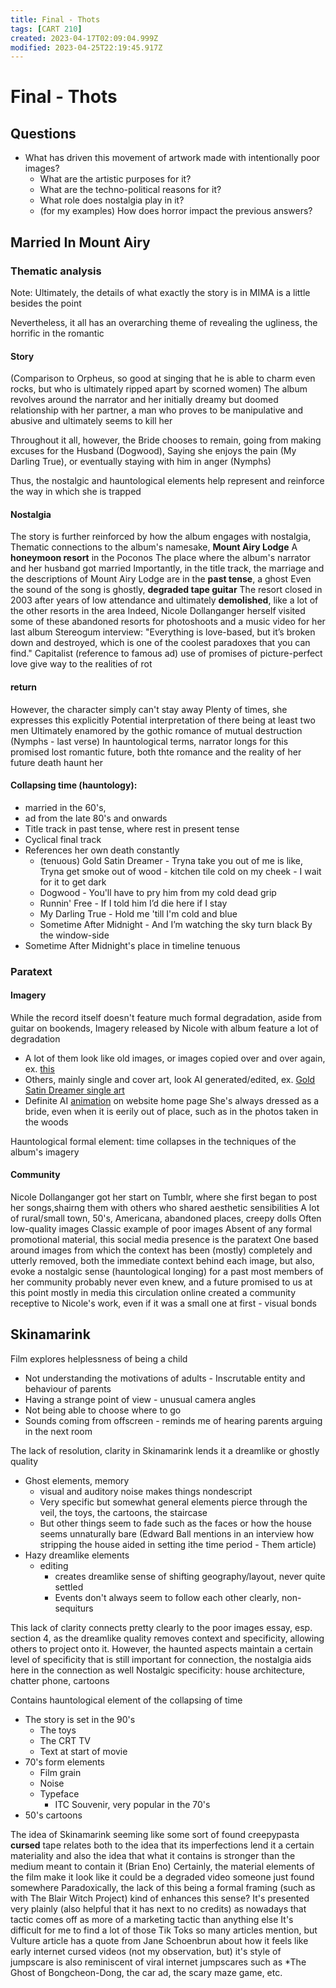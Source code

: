 ```yaml
---
title: Final - Thots
tags: [CART 210]
created: 2023-04-17T02:09:04.999Z
modified: 2023-04-25T22:19:45.917Z
---
```


# Final - Thots

## Questions
- What has driven this movement of artwork made with intentionally poor images?
	- What are the artistic purposes for it?
	- What are the techno-political reasons for it?
	- What role does nostalgia play in it?
	- (for my examples) How does horror impact the previous answers?

## Married In Mount Airy

### Thematic analysis
Note: Ultimately, the details of what exactly the story is in MIMA is a little besides the point

Nevertheless, it all has an overarching theme of revealing the ugliness, the horrific in the romantic 

#### Story

(Comparison to Orpheus, so good at singing that he is able to charm even rocks, but who is ultimately ripped apart by scorned women)
The album revolves around the narrator and her initially dreamy but doomed relationship with her partner, a man who proves to be manipulative and abusive and ultimately seems to kill her

Throughout it all, however, the Bride chooses to remain, going from making excuses for the Husband (Dogwood), Saying she enjoys the pain (My Darling True), or eventually staying with him in anger (Nymphs)

Thus, the nostalgic and hauntological elements help represent and reinforce the way in which she is trapped

#### Nostalgia
The story is further reinforced by how the album engages with nostalgia,
Thematic connections to the album's namesake, **Mount Airy Lodge**
A **honeymoon resort** in the Poconos
The place where the album's narrator and her husband got married
Importantly, in the title track, the marriage and the descriptions of Mount Airy Lodge are in the **past tense**, a ghost
Even the sound of the song is ghostly, **degraded tape guitar**
The resort closed in 2003 after years of low attendance and ultimately **demolished**, like a lot of the other resorts in the area
Indeed, Nicole Dollanganger herself visited some of these abandoned resorts for photoshoots and a music video for her last album
Stereogum interview: "Everything is love-based, but it’s broken down and destroyed, which is one of the coolest paradoxes that you can find."
Capitalist (reference to famous ad) use of promises of picture-perfect love give way to the realities of rot 

#### return
However, the character simply can't stay away
Plenty of times, she expresses this explicitly
Potential interpretation of there being at least two men
Ultimately enamored by the gothic romance of mutual destruction (Nymphs - last verse)
In hauntological terms, narrator longs for this promised lost romantic future, both thte romance and the reality of her future death haunt her

#### Collapsing time (hauntology):
- married in the 60's,
- ad from the late 80's and onwards
- Title track in past tense, where rest in present tense
- Cyclical final track
- References her own death constantly
	- (tenuous) Gold Satin Dreamer - Tryna take you out of me is like, Tryna get smoke out of wood - kitchen tile cold on my cheek - I wait for it to get dark
	- Dogwood - You'll have to pry him from my cold dead grip
	- Runnin' Free - If I told him I’d die here if I stay 
	- My Darling True - Hold me 'till I'm cold and blue
	- Sometime After Midnight - And I’m watching the sky turn black By the window-side
- Sometime After Midnight's place in timeline tenuous

### Paratext

#### Imagery
While the record itself doesn't feature much formal degradation, aside from guitar on bookends,
Imagery released by Nicole with album feature a lot of degradation
- A lot of them look like old images, or images copied over and over again, ex. [this](./nicoleImages/brideColourFar.jpeg)
- Others, mainly single and cover art, look AI generated/edited, ex. [Gold Satin Dreamer single art](./nicoleImages/goldSatinDreamer.jpeg)
- Definite AI [animation](./nicoleImages/nicoleAnimation.GIF) on website home page
She's always dressed as a bride, even when it is eerily out of place, such as in the photos taken in the woods

Hauntological formal element: time collapses in the techniques of the album's imagery

#### Community
Nicole Dollanganger got her start on Tumblr, where she first began to post her songs,shairng them with others who shared aesthetic sensibilities
A lot of rural/small town, 50's, Americana, abandoned places, creepy dolls
Often low-quality images
Classic example of poor images
Absent of any formal promotional material, this social media presence is the paratext
One based around images from which the context has been (mostly) completely and utterly removed, both the immediate context behind each image, but also,
evoke a nostalgic sense (hauntological longing) for a past most members of her community probably never even knew, and a future promised to us at this point mostly in media
this circulation online created a community receptive to Nicole's work, even if it was a small one at first - visual bonds

## Skinamarink

Film explores helplessness of being a child
- Not understanding the motivations of adults - Inscrutable entity and behaviour of parents
- Having a strange point of view - unusual camera angles
- Not being able to choose where to go
- Sounds coming from offscreen - reminds me of hearing parents arguing in the next room

The lack of resolution, clarity in Skinamarink lends it a dreamlike or ghostly quality
- Ghost elements, memory
	- visual and auditory noise makes things nondescript
	- Very specific but somewhat general elements pierce through the veil, the toys, the cartoons, the staircase
	- But other things seem to fade such as the faces or how the house seems unnaturally bare (Edward Ball mentions in an interview how stripping the house aided in setting ithe time period - Them article)
- Hazy dreamlike elements
	- editing
		- creates dreamlike sense of shifting geography/layout, never quite settled
		- Events don't always seem to follow each other clearly, non-sequiturs

This lack of clarity connects pretty clearly to the poor images essay, esp. section 4, as the dreamlike quality removes context and specificity, allowing others to project onto it.
However, the haunted aspects maintain a certain level of specificity that is still important for connection, the nostalgia aids here in the connection as well
Nostalgic specificity: house architecture, chatter phone, cartoons


Contains hauntological element of the collapsing of time
- The story is set in the 90's
	- The toys
	- The CRT TV
	- Text at start of movie
- 70's form elements
	- Film grain
	- Noise
	- Typeface
		- ITC Souvenir, very popular in the 70's
- 50's cartoons

The idea of Skinamarink seeming like some sort of found creepypasta **cursed** tape relates both to the idea that its imperfections lend it a certain materiality and also the idea that what it contains is stronger than the medium meant to contain it (Brian Eno)
Certainly, the material elements of the film make it look like it could be a degraded video someone just found somewhere
Paradoxically, the lack of this being a formal framing (such as with The Blair Witch Project) kind of enhances this sense? It's presented very plainly (also helpful that it has next to no credits) as nowadays that tactic comes off as more of a marketing tactic than anything else
It's difficult for me to find a lot of those Tik Toks so many articles mention, but Vulture article has a quote from Jane Schoenbrun about how it feels like early internet cursed videos
(not my observation, but) it's style of jumpscare is also reminiscent of viral internet jumpscares such as *The Ghost of Bongcheon-Dong, the car ad, the scary maze game, etc.
